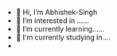 - 👋 Hi, I’m Abhishek-Singh
- 👀 I’m interested in ......
- 🌱 I’m currently learning......
- 🏫 I'm currently studying in....
- 

<!---
Abhishek-Singh-29/Abhishek-Singh-29 is a ✨ special ✨ repository because its `README.md` (this file) appears on your GitHub profile.
You can click the Preview link to take a look at your changes.
--->
